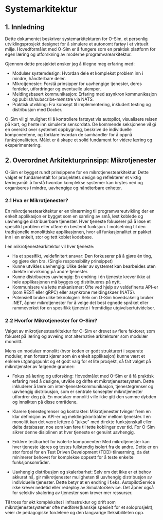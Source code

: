 # Systemarkitektur

## 1. Innledning

Dette dokumentet beskriver systemarkitekturen for O-Sim, et personlig utviklingsprosjekt designet for å simulere et autonomt fartøy i et virtuelt miljø. Hovedformålet med O-Sim er å fungere som en praktisk plattform for egen læring og utforskning av moderne programvarearkitektur.

Gjennom dette prosjektet ønsker jeg å tilegne meg erfaring med:

- Modulær systemdesign: Hvordan dele et komplekst problem inn i mindre, håndterbare deler.
- Mikrotjenester: Forstå prinsipper for uavhengige tjenester, deres fordeler, utfordringer og eventuelle ulemper.
- Meldingsbasert kommunikasjon: Erfaring med asynkron kommunikasjon og publish/subscribe-mønstre via NATS.
- Praktisk utvikling: Fra konsept til implementering, inkludert testing og distribusjon med Docker.

O-Sim vil gi mulighet til å kontrollere fartøyet via autopilot, visualisere reisen på kart, og hente inn simulerte sensordata. De kommende seksjonene vil gi en oversikt over systemet oppbygning, beskrive de individuelle komponentene, og forklare hvordan de samhandler for å oppnå funksjonaliteten. Målet er å skape et solid fundament for videre læring og eksperimentering.

## 2. Overordnet Arkitekturprinsipp: Mikrotjenester

O-Sim er bygget rundt prinsippene for en mikrotjenestearkitektur. Dette valget er fundamentalt for prosjektets design og reflekterer et viktig læringsmål: å forstå hvordan komplekse systemer kan brytes ned og organiseres i mindre, uavhengige og håndterbare enheter.

### 2.1 Hva er Mikrotjenester?

En mikrotjenestearkitektur er en tilnærming til programvareutvikling der en enkelt applikasjon er bygget som en samling av små, løst koblede og uavhengige distribuerbare tjenester. Hver tjeneste fokuserer på å løse et spesifikt problem eller utføre én bestemt funksjon. I motsetning til den tradisjonelle monolittiske applikasjonen, hvor all funkasjonalitet er pakket inn i en enkelt, stor og tett koblet kodebase.

I en mikrotjenestearkitektur vil hver tjeneste:

- Ha et spesifikt, veldefinitert ansvar: Den forkuserer på å gjøre én ting, og gjøre den bra. (Single responsibility prinsippet)
- Kunne utvikles uavhengig: Ulike deler av systemet kan bearbeides uten direkte innvirkning på andre tjenester.
- Kunne distribueres uavhengig: En endring i én tjeneste krever ikke at hele applikasjonen må bygges og distribueres på nytt.
- Kommunisere via lette mekanismer: Ofte ved hjelp av veldefinerte API-er (som REST eller gRPC) eller asynkrone meldingskøer (NATS).
- Potensielt bruke ulike teknologier: Selv om O-Sim hovedsakelig bruker .NET, åpner mikrotjenester for å velge det best egnede språket eller rammeverket for en spesifikk tjeneste i fremtidige utgivelser/utvidelser.

### 2.2 Hvorfor Mikrotjenester for O-Sim?

Valget av mikrotjenestearkitektur for O-Sim er drevet av flere faktorer, som fokuset på læring og avveing mot alternative arkitekturer som modulær monolitt.

Mens en modulær monolitt (hvor koden er godt strukturert i separate moduler, men fortsatt kjører som én enkelt applikasjon) kunne vært et enklere utgangspunkt og et godt valg for et lite prosjekt, så falt valget på mikrotjenster av følgende grunner:

- Fokus på læring og utforsking: Hovedmålet med O-Sim er å få praktisk erfaring med å designe, utvikle og drifte et mikrotjenestesystem. Dette inkluderer å lære om inter-tjenestekommunikasjon, tjenestegrenser og uavhengig distribusjon, som er sentrale konsepter mikrotjenester utfordrer deg på. En modulær monolitt ville ikke gitt den samme dybden og innsikten på disse områdene.

- Klarere tjenestegrenser og kontrakter: Mikrotjenester tvinger frem en klar definisjon av API-er og meldingskontrakter mellom tjenester. I en monolitt kan det være lettere å "jukse" med direkte funksjonskall eller delte databaser, noe som kan føre til tette koblinger over tid. For O-Sim sikrer denne disiplinen at hver tjeneste er genuint uavhengig.

- Enklere testbarhet for isolerte komponenter: Med mikrotjenester kan hver tjeneste kjøres og testes fullstendig isolert fra de andre. Dette er en stor fordel for en Test Driven Development (TDD)-tilnærming, da det minimerer behovet for komplekse oppsett for å teste enkelte funksjonsområder.

- Uavhengig distribusjon og skalerbarhet: Selv om det ikke er et behov akkurat nå, gir mikrotjenester muligheten til uavhengig distribusjon av individuelle tjenester. Dette betyr at en endring i f.eks. AutopilotService ikke krever nedetid eller redeploy av SimulatorService. Det åpner også for selektiv skalering av tjenester som krever mer ressurser.

Til tross for økt kompleksitet i infrastruktur og drift som mikrotjenestesystemer ofte medfører(kanskje spesielt for et soloprosjekt), veier de pedagogiske fordelene og den langvarige fleksibiliteten opp.
